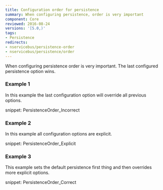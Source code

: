 ```yaml
---
title: Configuration order for persistence
summary: When configuring persistence, order is very important
component: Core
reviewed: 2016-08-24
versions: '[5.0,)'
tags:
- Persistence
redirects:
- nservicebus/persistence-order
- nservicebus/persistence/order
---
```


When configuring persistence order is very important. The last configured persistence option wins.


### Example 1

In this example the last configuration option will override all previous options.

snippet: PersistenceOrder_Incorrect


### Example 2

In this example all configuration options are explicit.

snippet: PersistenceOrder_Explicit


### Example 3

This example sets the default persistence first thing and then overrides more explicit options.

snippet: PersistenceOrder_Correct
